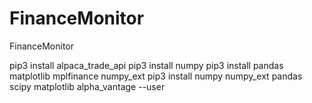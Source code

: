 # FinanceMonitor
FinanceMonitor


pip3 install alpaca_trade_api
pip3 install numpy
pip3 install pandas matplotlib mplfinance numpy_ext
pip3 install numpy numpy_ext pandas scipy matplotlib alpha_vantage --user
